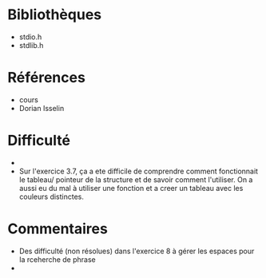 # Bibliothèques
* stdio.h
* stdlib.h

# Références
* cours
* Dorian Isselin

# Difficulté
* 
* Sur l'exercice 3.7, ça a ete difficile de comprendre comment fonctionnait le tableau/ pointeur de la structure  et de savoir comment l'utiliser. On a aussi eu du mal à utiliser une fonction et a creer un tableau avec les couleurs distinctes.

# Commentaires
* Des difficulté (non résolues) dans l'exercice 8 à gérer les espaces pour la rceherche de phrase
* 

